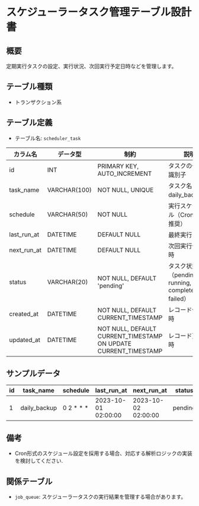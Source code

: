 # スケジューラータスク管理テーブル設計書

## 概要
定期実行タスクの設定、実行状況、次回実行予定日時などを管理します。

## テーブル種類
- トランザクション系

## テーブル定義
- テーブル名: `scheduler_task`

| カラム名     | データ型          | 制約                                      | 説明                                   |
|--------------|-------------------|-------------------------------------------|----------------------------------------|
| id           | INT               | PRIMARY KEY, AUTO_INCREMENT               | タスクの一意な識別子                     |
| task_name    | VARCHAR(100)      | NOT NULL, UNIQUE                          | タスク名（例: daily_backup）           |
| schedule     | VARCHAR(50)       | NOT NULL                                  | 実行スケジュール（Cron形式推奨）         |
| last_run_at  | DATETIME          | DEFAULT NULL                              | 最終実行日時                           |
| next_run_at  | DATETIME          | DEFAULT NULL                              | 次回実行予定日時                       |
| status       | VARCHAR(20)       | NOT NULL, DEFAULT 'pending'               | タスク状態（pending, running, completed, failed） |
| created_at   | DATETIME          | NOT NULL, DEFAULT CURRENT_TIMESTAMP       | レコード作成日時                       |
| updated_at   | DATETIME          | NOT NULL, DEFAULT CURRENT_TIMESTAMP ON UPDATE CURRENT_TIMESTAMP | レコード更新日時         |

## サンプルデータ
| id | task_name     | schedule      | last_run_at          | next_run_at          | status    | created_at           | updated_at           |
|----|---------------|---------------|----------------------|----------------------|-----------|----------------------|----------------------|
| 1  | daily_backup  | 0 2 * * *     | 2023-10-01 02:00:00  | 2023-10-02 02:00:00  | pending   | 2023-10-01 00:00:00  | 2023-10-01 00:00:00  |

## 備考
- Cron形式のスケジュール設定を採用する場合、対応する解析ロジックの実装を検討してください.

## 関係テーブル
- `job_queue`: スケジューラータスクの実行結果を管理する場合があります。
